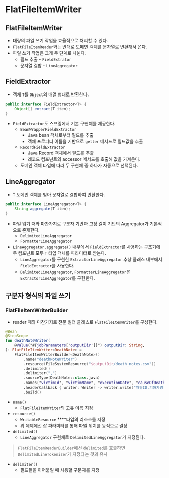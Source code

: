 # FlatFileItemWriter

## FlatFileItemWriter

- 대량의 파일 쓰기 작업을 효율적으로 처리할 수 있다.
- `FlatFileItemReader`와는 반대로 도메인 객체를 문자열로 변환해서 쓴다.
- 파일 쓰기 작업은 크게 두 단계로 나뉜다.
    - 필드 추출 - `FieldExtrator`
    - 문자열 결합 - `LineAggregator`

## FieldExtractor

- 객체 `T`를 `Object`의 배열 형태로 반환한다.

```java
public interface FieldExtractor<T> {
    Object[] extract(T item);
}
```

- `FieldExtractor`도 스프링에서 기본 구현체를 제공한다.
    - `BeanWrapperFieldExtractor`
        - Java bean 객체로부터 필드를 추출
        - 객체 프로퍼티 이름을 기반으로 `getter` 메서드로 필드값을 추출
    - `RecordFieldExtractor`
        - Java Record 객체에서 필드를 추출
        - 레코드 컴포넌트의 accessor 메서드를 호출해 값을 가져온다.
    - 도메인 객체 타입에 따라 두 구현체 중 하나가 자동으로 선택된다.

## LineAggregator

- `T` 도메인 객체를 받아 문자열로 결합하여 반환한다.

```java
public interface LineAggregator<T> {
    String aggregate(T item);
}
```

- 파일 읽기 때와 마찬가지로 구분자 기반과 고정 길이 기반의 Aggregator가 기본적으로 존재한다.
    - `DelimitedLineAggregator`
    - `FormatterLineAggregator`
- `LineAggregator.aggregate()` 내부에서 `FieldExtractor`를 사용하는 구조기에 두 컴포넌트 모두 `T` 타입 객체를 파라미터로 받는다.
    - `LineAggregator`를 구현한 `ExtractorLineAggregator` 추상 클래스 내부에서 `FieldExtractor`를 사용한다.
    - `DelimitedLineAggregator`, `FormatterLineAggregator`은 `ExtractorLineAggregator`를 구현한다.

## 구분자 형식의 파일 쓰기

### FlatFileItemWriterBuilder

- reader 때와 마찬가지로 전문 빌더 클래스로 `FlatFileItemWriter`를 구성한다.

```kotlin
@Bean
@StepScope
fun deathNoteWriter(
    @Value("#{jobParameters['outputDir']}") outputDir: String,
): FlatFileItemWriter<DeathNote> =
    FlatFileItemWriterBuilder<DeathNote>()
        .name("deathNoteWriter")
        .resource(FileSystemResource("$outputDir/death_notes.csv"))
        .delimited()
        .delimiter(",")
        .sourceType(DeathNote::class.java)
        .names("victimId", "victimName", "executionDate", "causeOfDeath")
        .headerCallback { writer: Writer -> writer.write("처형ID,피해자명,처형일자,사인") }
        .build()
```

- `name()`
    - `FlatFileItemWriter`의 고유 이름 지정
- `resource()`
    - `WritableResource` ****타입의 리소스를 지정
    - 위 예제에선 잡 파라미터를 통해 파일 위치를 동적으로 결정
- `delimited()`
    - `LineAggregator` 구현체로 `DelimitedLineAggregator`가 지정된다.

> `FlatFileItemReaderBuilder`에선 `delimited`를 호출하면 `DelimitedLineTokenizer`가 지정되는 것과 유사
>

- `delimiter()`
    - 필드들을 이어붙일 때 사용할 구분자를 지정
